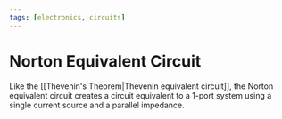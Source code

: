 ```yaml
---
tags: [electronics, circuits]
---
```


# Norton Equivalent Circuit

Like the [[Thevenin's Theorem|Thevenin equivalent circuit]], the Norton equivalent circuit creates a circuit equivalent to a 1-port system using a single current source and a parallel impedance.